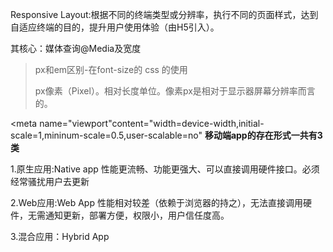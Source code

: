 Responsive Layout:根据不同的终端类型或分辨率，执行不同的页面样式，达到自适应终端的目的，提升用户使用体验（由H5引入）。

其核心：媒体查询@Media及宽度



> px和em区别-在font-size的 css 的使用
>
> px像素（Pixel）。相对长度单位。像素px是相对于显示器屏幕分辨率而言的。
>



<meta name="viewport"content="width=device-width,initial-scale=1,mininum-scale=0.5,user-scalable=no"
**移动端app的存在形式一共有3类**

1.原生应用:Native app 性能更流畅、功能更强大、可以直接调用硬件接口。必须经常骚扰用户去更新

2.Web应用:Web App 性能相对较差（依赖于浏览器的持之），无法直接调用硬件，无需通知更新，部署方便，权限小，用户信任度高。

3.混合应用：Hybrid App